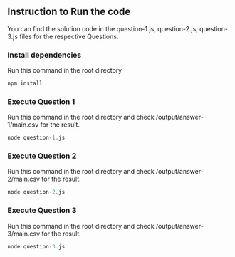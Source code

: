 ## Instruction to Run the code

You can find the solution code in the question-1.js, question-2.js, question-3.js files for the respective Questions.

### Install dependencies
Run this command in the root directory
```javascript
npm install
```
### Execute Question 1
Run this command in the root directory and check /output/answer-1/main.csv for the result.
```javascript
node question-1.js
```

### Execute Question 2
Run this command in the root directory and check /output/answer-2/main.csv for the result.
```javascript
node question-2.js
```

### Execute Question 3
Run this command in the root directory and check /output/answer-3/main.csv for the result.
```javascript
node question-3.js
```
